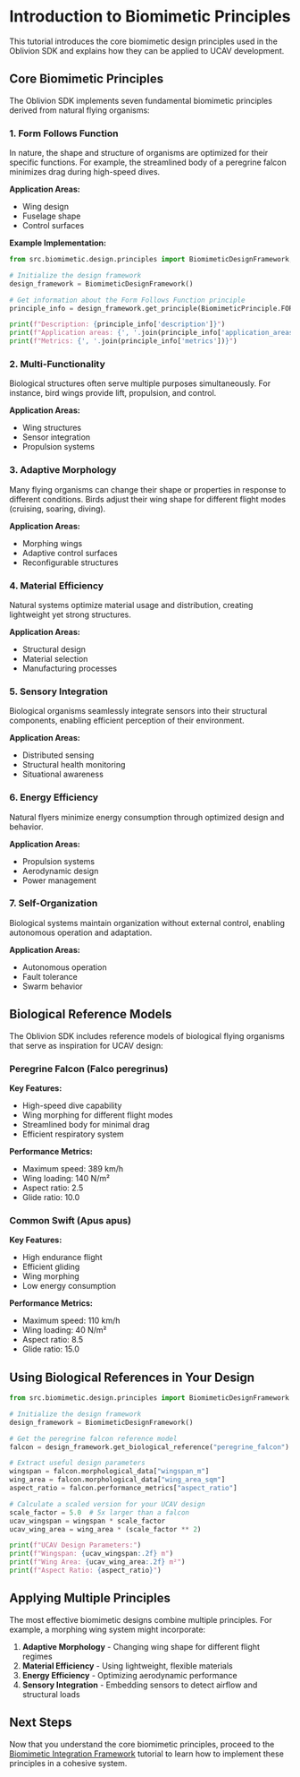 # Introduction to Biomimetic Principles

This tutorial introduces the core biomimetic design principles used in the Oblivion SDK and explains how they can be applied to UCAV development.

## Core Biomimetic Principles

The Oblivion SDK implements seven fundamental biomimetic principles derived from natural flying organisms:

### 1. Form Follows Function

In nature, the shape and structure of organisms are optimized for their specific functions. For example, the streamlined body of a peregrine falcon minimizes drag during high-speed dives.

**Application Areas:**
- Wing design
- Fuselage shape
- Control surfaces

**Example Implementation:**

```python
from src.biomimetic.design.principles import BiomimeticDesignFramework, BiomimeticPrinciple

# Initialize the design framework
design_framework = BiomimeticDesignFramework()

# Get information about the Form Follows Function principle
principle_info = design_framework.get_principle(BiomimeticPrinciple.FORM_FOLLOWS_FUNCTION)

print(f"Description: {principle_info['description']}")
print(f"Application areas: {', '.join(principle_info['application_areas'])}")
print(f"Metrics: {', '.join(principle_info['metrics'])}")
```

### 2. Multi-Functionality

Biological structures often serve multiple purposes simultaneously. For instance, bird wings provide lift, propulsion, and control.

**Application Areas:**
- Wing structures
- Sensor integration
- Propulsion systems

### 3. Adaptive Morphology

Many flying organisms can change their shape or properties in response to different conditions. Birds adjust their wing shape for different flight modes (cruising, soaring, diving).

**Application Areas:**
- Morphing wings
- Adaptive control surfaces
- Reconfigurable structures

### 4. Material Efficiency

Natural systems optimize material usage and distribution, creating lightweight yet strong structures.

**Application Areas:**
- Structural design
- Material selection
- Manufacturing processes

### 5. Sensory Integration

Biological organisms seamlessly integrate sensors into their structural components, enabling efficient perception of their environment.

**Application Areas:**
- Distributed sensing
- Structural health monitoring
- Situational awareness

### 6. Energy Efficiency

Natural flyers minimize energy consumption through optimized design and behavior.

**Application Areas:**
- Propulsion systems
- Aerodynamic design
- Power management

### 7. Self-Organization

Biological systems maintain organization without external control, enabling autonomous operation and adaptation.

**Application Areas:**
- Autonomous operation
- Fault tolerance
- Swarm behavior

## Biological Reference Models

The Oblivion SDK includes reference models of biological flying organisms that serve as inspiration for UCAV design:

### Peregrine Falcon (Falco peregrinus)

**Key Features:**
- High-speed dive capability
- Wing morphing for different flight modes
- Streamlined body for minimal drag
- Efficient respiratory system

**Performance Metrics:**
- Maximum speed: 389 km/h
- Wing loading: 140 N/m²
- Aspect ratio: 2.5
- Glide ratio: 10.0

### Common Swift (Apus apus)

**Key Features:**
- High endurance flight
- Efficient gliding
- Wing morphing
- Low energy consumption

**Performance Metrics:**
- Maximum speed: 110 km/h
- Wing loading: 40 N/m²
- Aspect ratio: 8.5
- Glide ratio: 15.0

## Using Biological References in Your Design

```python
from src.biomimetic.design.principles import BiomimeticDesignFramework

# Initialize the design framework
design_framework = BiomimeticDesignFramework()

# Get the peregrine falcon reference model
falcon = design_framework.get_biological_reference("peregrine_falcon")

# Extract useful design parameters
wingspan = falcon.morphological_data["wingspan_m"]
wing_area = falcon.morphological_data["wing_area_sqm"]
aspect_ratio = falcon.performance_metrics["aspect_ratio"]

# Calculate a scaled version for your UCAV design
scale_factor = 5.0  # 5x larger than a falcon
ucav_wingspan = wingspan * scale_factor
ucav_wing_area = wing_area * (scale_factor ** 2)

print(f"UCAV Design Parameters:")
print(f"Wingspan: {ucav_wingspan:.2f} m")
print(f"Wing Area: {ucav_wing_area:.2f} m²")
print(f"Aspect Ratio: {aspect_ratio}")
```

## Applying Multiple Principles

The most effective biomimetic designs combine multiple principles. For example, a morphing wing system might incorporate:

1. **Adaptive Morphology** - Changing wing shape for different flight regimes
2. **Material Efficiency** - Using lightweight, flexible materials
3. **Energy Efficiency** - Optimizing aerodynamic performance
4. **Sensory Integration** - Embedding sensors to detect airflow and structural loads

## Next Steps

Now that you understand the core biomimetic principles, proceed to the [Biomimetic Integration Framework](./02_integration_framework.md) tutorial to learn how to implement these principles in a cohesive system.